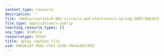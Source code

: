 ```yaml
---
content_type: resource
description: ''
file: /media/courses/6-002-circuits-and-electronics-spring-2007/04b3b18f968c754132d670e1e2bfc052_JB2HgohNHYQ.srt
file_type: application/x-subrip
learning_resource_types: []
ocw_type: OCWFile
resourcetype: Other
title: 3play caption file
uid: 04b3b18f-968c-7541-32d6-70e1e2bfc052
---
```

